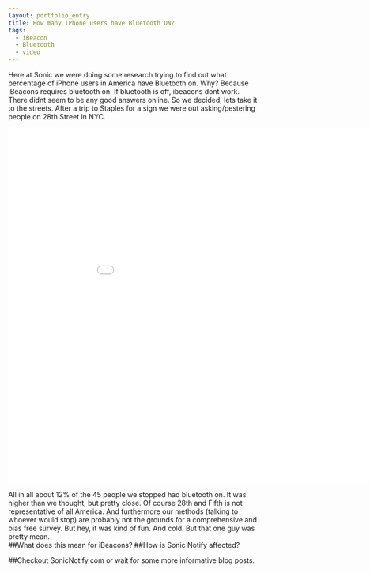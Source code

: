 ```yaml
---
layout: portfolio_entry
title: How many iPhone users have Bluetooth ON?
tags:
  - iBeacon
  - Bluetooth
  - video
---
```

Here at Sonic we were doing some research trying to find out what percentage of iPhone users in America have Bluetooth on. Why? Because iBeacons requires bluetooth on. If bluetooth is off, ibeacons dont work. There didnt seem to be any good answers online. So we decided, lets take it to the streets. After a trip to Staples for a sign we were out asking/pestering people on 28th Street in NYC.
<br>

<iframe width="960" height="720" src="//www.youtube.com/embed/7TORoaYb2u0" frameborder="0" allowfullscreen></iframe>
<br>

All in all about 12% of the 45 people we stopped had bluetooth on. It was higher than we thought, but pretty close. Of course 28th and Fifth is not representative of all America. And furthermore our methods (talking to whoever would stop) are probably not the grounds for a comprehensive and bias free survey. But hey, it was kind of fun. And cold. But that one guy was pretty mean. 
<br>
##What does this mean for iBeacons? 
##How is Sonic Notify affected? 

##Checkout SonicNotify.com or wait for some more informative blog posts. 
